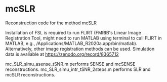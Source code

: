 # mcSLR
Reconstruction code for the method mcSLR

Installation of FSL is required to run FLIRT (FMRIB's Linear Image Registration Tool, might need to run MATLAB using terminal to call FLIRT in MATLAB, e.g., /Applications/MATLAB_R2020a.app/bin/matlab). Alternatively, other image registration methods can be used.
Simulation data is avaliable at https://zenodo.org/record/8365712

mc_SLR_simu_asense_tSNR.m performs SENSE and mcSENSE reconstructions.
mc_SLR_simu_intr_tSNR_2steps.m performs SLR and mcSLR reconstructions.

